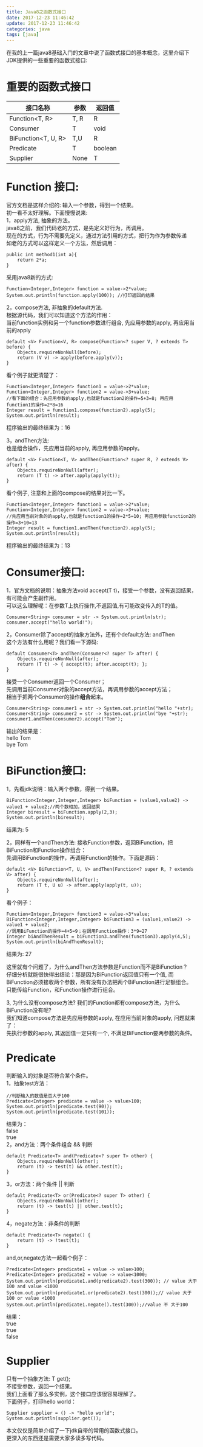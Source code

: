 ```yaml
---
title: Java8之函数式接口
date: 2017-12-23 11:46:42
update: 2017-12-23 11:46:42
categories: java
tags: [java]
---
```

在我的上一篇java8基础入门的文章中说了函数式接口的基本概念，这里介绍下JDK提供的一些重要的函数式接口:
# 重要的函数式接口
接口名称 | 参数 | 返回值
---|---|---
Function<T, R> | T, R | R
Consumer<T> | T | void
BiFunction<T, U, R> |T,U | R 
Predicate<T> | T | boolean
Supplier | None | T

# Function 接口: 
官方文档是这样介绍的: 输入一个参数，得到一个结果。  
初一看不太好理解。下面慢慢说来:    
1，apply方法, 抽象的方法。  
java8之前，我们代码老的方式，是先定义好行为，再调用。  
现在的方式，行为不需要先定义，通过方法引用的方式，把行为作为参数传递  
如老的方式可以这样定义一个方法，然后调用： 

```
public int method1(int a){
    return 2*a;
}
```
采用java8新的方式:

```
Function<Integer,Integer> function = value->2*value;
System.out.println(function.apply(100)); //打印返回的结果
```

2，compose方法, 非抽象的default方法.  
根据源代码，我们可以知道这个方法的作用：  
当前function实例和另一个function参数进行组合, 先应用参数的apply, 再应用当前的apply

```
default <V> Function<V, R> compose(Function<? super V, ? extends T> before) {
    Objects.requireNonNull(before);
    return (V v) -> apply(before.apply(v));
}
```
看个例子就更清楚了：

```
Function<Integer,Integer> function1 = value->2*value;
Function<Integer,Integer> function2 = value->3+value;
//看下面的组合：先应用参数的apply,也就是function2的操作=5+3=8; 再应用function1的操作=2*8=16
Integer result = function1.compose(function2).apply(5);
System.out.println(result);
```
程序输出的最终结果为：16

3，andThen方法:  
也是组合操作，先应用当前的apply, 再应用参数的apply。  
```
default <V> Function<T, V> andThen(Function<? super R, ? extends V> after) {
    Objects.requireNonNull(after);
    return (T t) -> after.apply(apply(t));
}
```
看个例子, 注意和上面的compose的结果对比一下。

```
Function<Integer,Integer> function1 = value->2*value;
Function<Integer,Integer> function2 = value->3+value;
//先应用当前对象的的apply,也就是function1的操作=2*5=10; 再应用参数function2的操作=3+10=13
Integer result = function1.andThen(function2).apply(5);
System.out.println(result);
```
程序输出的最终结果为：13


# Consumer<T>接口:  
1，官方文档的说明：抽象方法void accept(T t)，接受一个参数，没有返回结果，有可能会产生副作用。  
可以这么理解呢：在参数T上执行操作,不返回值,有可能改变传入的T的值。  

```
Consumer<String> consumer = str -> System.out.println(str);
consumer.accept("hello world!");

```
2，Consumer除了accept的抽象方法外，还有个default方法: andThen  
这个方法有什么用呢？我们看一下源码:
```
default Consumer<T> andThen(Consumer<? super T> after) {
    Objects.requireNonNull(after);
    return (T t) -> { accept(t); after.accept(t); };
}
```
接受一个Consumer返回一个Consumer；  
先调用当前Consumer对象的accept方法，再调用参数的accept方法；  
相当于把两个Consumer的操作**组合**起来。  

```
Consumer<String> consumer1 = str -> System.out.println("hello "+str);
Consumer<String> consumer2 = str -> System.out.println("bye "+str);
consumer1.andThen(consumer2).accept("Tom");
```
输出的结果是：  
hello Tom  
bye Tom  

# BiFunction接口:
1，先看jdk说明：输入两个参数，得到一个结果。  

```
BiFunction<Integer,Integer,Integer> biFunction = (value1,value2) -> value1 + value2;//两个数相加，返回结果
Integer biresult = biFunction.apply(2,3);
System.out.println(biresult);
```
结果为: 5

2，同样有一个andThen方法:
接收Function参数，返回BiFunction，把BiFunction和Function操作组合：  
先调用BiFunction的操作，再调用Function的操作。下面是源码：
```
default <V> BiFunction<T, U, V> andThen(Function<? super R, ? extends V> after) {
    Objects.requireNonNull(after);
    return (T t, U u) -> after.apply(apply(t, u));
}
```
看个例子：

```
Function<Integer,Integer> function3 = value->3*value;
BiFunction<Integer,Integer,Integer> biFunction3 = (value1,value2) -> value1 + value2;
//调用BiFunction的操作=4+5=9；在调用Function操作：3*9=27
Integer biAndThenResult = biFunction3.andThen(function3).apply(4,5);
System.out.println(biAndThenResult);
```
结果为: 27  

这里就有个问题了，为什么andThen方法参数是Function而不是BiFunction？  
仔细分析就能很快得出结论：那是因为BiFunction返回值只有一个值, 而BiFunction必须接收两个参数，所有没有办法把两个BiFunction进行足额组合。 只能传给Function，和Function操作进行组合。    

3, 为什么没有compose方法? 
我们的Function都有compose方法，为什么BiFunction没有呢?   
我们知道compose方法是先应用参数的apply, 在应用当前对象的apply, 问题就来了：  
先执行参数的apply, 其返回值一定只有一个, 不满足BiFunction要两参数的条件。  

# Predicate
判断输入的对象是否符合某个条件。  
1，抽象test方法：
```
//判断输入的数值是否大于100
Predicate<Integer> predicate = value -> value>100;
System.out.println(predicate.test(90));
System.out.println(predicate.test(101));
```
结果为：  
false  
true  
2，and方法：两个条件组合 && 判断

```
default Predicate<T> and(Predicate<? super T> other) {
    Objects.requireNonNull(other);
    return (t) -> test(t) && other.test(t);
}
```

3，or方法：两个条件 || 判断

```
default Predicate<T> or(Predicate<? super T> other) {
    Objects.requireNonNull(other);
    return (t) -> test(t) || other.test(t);
}
```

4，negate方法：非条件的判断

```
default Predicate<T> negate() {
    return (t) -> !test(t);
}
```
and,or,negate方法一起看个例子：

```
Predicate<Integer> predicate1 = value -> value>100;
Predicate<Integer> predicate2 = value -> value<1000;
System.out.println(predicate1.and(predicate2).test(300)); // value 大于100 and value <1000
System.out.println(predicate1.or(predicate2).test(300));// value 大于100 or value <1000
System.out.println(predicate1.negate().test(300));//value 不 大于100

```
结果：  
true  
true  
false  

# Supplier
只有一个抽象方法: T get();  
不接受参数，返回一个结果。  
我们上面看了那么多实例，这个接口应该很容易理解了。  
下面例子，打印hello world：
```
Supplier supplier = () -> "hello world";
System.out.println(supplier.get());
```

本文仅仅是简单介绍了一下jdk自带的常用的函数式接口。  
更深入的东西还是需要大家多读多写代码。

